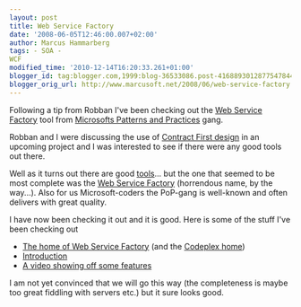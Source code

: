 ```yaml
---
layout: post
title: Web Service Factory
date: '2008-06-05T12:46:00.007+02:00'
author: Marcus Hammarberg
tags: - SOA -
WCF
modified_time: '2010-12-14T16:20:33.261+01:00'
blogger_id: tag:blogger.com,1999:blog-36533086.post-4168893012877547844
blogger_orig_url: http://www.marcusoft.net/2008/06/web-service-factory.html
---
```


Following
a tip from Robban I've been checking out the [Web Service
Factory](http://www.codeplex.com/servicefactory) tool from [Microsofts
Patterns and
Practices](http://msdn.microsoft.com/en-us/practices/default.aspx)
gang.

Robban and I were discussing the use of [Contract First
design](http://static.springframework.org/spring-ws/site/reference/html/why-contract-first.html)
in an upcoming project and I was interested to see if there were any
good tools out there.

Well as it turns out there are good
[tools](http://www.thinktecture.com/Resources/Software/WSContractFirst/default.html)...
but the one that seemed to be most complete was the [Web Service
Factory](http://www.codeplex.com/servicefactory) (horrendous name, by
the way...). Also for us Microsoft-coders the PoP-gang is well-known and
often delivers with great quality.

I have now been checking it out and it is good. Here is some of the
stuff I've been checking out

-   [The home of Web Service
    Factory](http://msdn2.microsoft.com/en-us/library/bb931187.aspx)
    (and the [Codeplex home](http://www.codeplex.com/servicefactory))
-   [Introduction](http://www.codeplex.com/Release/ProjectReleases.aspx?ProjectName=servicefactory&ReleaseId=7845)
-   [A video showing off some
    features](http://www.microsoft.com/belux/msdn/nl/chopsticks/default.aspx?id=307)

I am not yet convinced that we will go this way (the completeness is
maybe too great fiddling with servers etc.) but it sure looks good.
